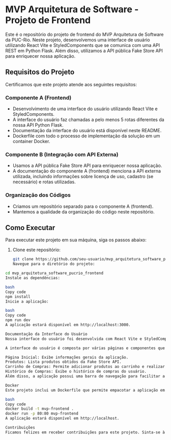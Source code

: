 # MVP Arquitetura de Software - Projeto de Frontend

Este é o repositório do projeto de frontend do MVP Arquitetura de Software da PUC-Rio. Neste projeto, desenvolvemos uma interface de usuário utilizando React Vite e StyledComponents que se comunica com uma API REST em Python Flask. Além disso, utilizamos a API pública Fake Store API para enriquecer nossa aplicação.

## Requisitos do Projeto

Certificamos que este projeto atende aos seguintes requisitos:

### Componente A (Frontend)

- Desenvolvimento de uma interface do usuário utilizando React Vite e StyledComponents.
- A interface do usuário faz chamadas a pelo menos 5 rotas diferentes da nossa API Python Flask.
- Documentação da interface do usuário está disponível neste README.
- Dockerfile com todo o processo de implementação da solução em um container Docker.

### Componente B (Integração com API Externa)

- Usamos a API pública Fake Store API para enriquecer nossa aplicação.
- A documentação do componente A (frontend) menciona a API externa utilizada, incluindo informações sobre licença de uso, cadastro (se necessário) e rotas utilizadas.

### Organização dos Códigos

- Criamos um repositório separado para o componente A (frontend).
- Mantemos a qualidade da organização do código neste repositório.

## Como Executar

Para executar este projeto em sua máquina, siga os passos abaixo:

1. Clone este repositório:

   ```bash
   git clone https://github.com/seu-usuario/mvp_arquitetura_software_pucrio_frontend.git
   Navegue para o diretório do projeto:
   ```

```bash
cd mvp_arquitetura_software_pucrio_frontend
Instale as dependências:

bash
Copy code
npm install
Inicie a aplicação:

bash
Copy code
npm run dev
A aplicação estará disponível em http://localhost:3000.

Documentação da Interface do Usuário
Nossa interface do usuário foi desenvolvida com React Vite e StyledComponents. Ela se comunica com a API Python Flask, que está disponível neste repositório.

A interface do usuário é composta por várias páginas e componentes que fazem chamadas para as rotas da API Flask. Abaixo, listamos as principais funcionalidades da interface:

Página Inicial: Exibe informações gerais da aplicação.
Produtos: Lista produtos obtidos da Fake Store API.
Carrinho de Compras: Permite adicionar produtos ao carrinho e realizar compras fictícias.
Histórico de Compras: Exibe o histórico de compras do usuário.
Além disso, a aplicação possui uma barra de navegação para facilitar a transição entre as páginas.

Docker
Este projeto inclui um Dockerfile que permite empacotar a aplicação em um container Docker. Certifique-se de que o Docker esteja instalado em sua máquina e execute o seguinte comando para criar e executar o container:

bash
Copy code
docker build -t mvp-frontend .
docker run -p 80:80 mvp-frontend
A aplicação estará disponível em http://localhost.

Contribuições
Ficamos felizes em receber contribuições para este projeto. Sinta-se à vontade para enviar pull requests e relatar problemas.
```
